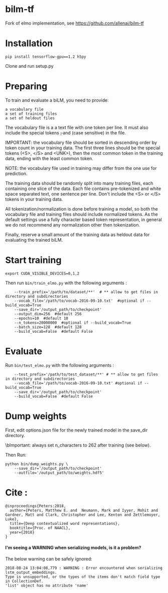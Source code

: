 # bilm-tf
Fork of elmo implementation, see https://github.com/allenai/bilm-tf

# Installation
```
pip install tensorflow-gpu==1.2 h5py
```
Clone and run setup.py

# Preparing

To train and evaluate a biLM, you need to provide:

    a vocabulary file
    a set of training files
    a set of heldout files

The vocabulary file is a a text file with one token per line. It must also include the special tokens <S>, </S> and <UNK> (case sensitive) in the file.

IMPORTANT: the vocabulary file should be sorted in descending order by token count in your training data. The first three lines should be the special tokens (\<S>, \</S> and \<UNK>), then the most common token in the training data, ending with the least common token.

NOTE: the vocabulary file used in training may differ from the one use for prediction.

The training data should be randomly split into many training files, each containing one slice of the data. Each file contains pre-tokenized and white space separated text, one sentence per line. Don't include the \<S> or \</S> tokens in your training data.

All tokenization/normalization is done before training a model, so both the vocabulary file and training files should include normalized tokens. As the default settings use a fully character based token representation, in general we do not recommend any normalization other then tokenization.

Finally, reserve a small amount of the training data as heldout data for evaluating the trained biLM.


# Start training
```
export CUDA_VISIBLE_DEVICES=0,1,2
```
Then run ```bin/train_elmo.py``` with the following arguments :
```
    --train_prefix='/path/to/dataset/**'  # ** allow to get files in directory and subdirectories
    --vocab_file='/path/to/vocab-2016-09-10.txt'  #optional if --build_vocab=True
    --save_dir='/output_path/to/checkpoint' 
    --output_dim=256  #default 256
    --epochs=10  #default 10
    --n_tokens=20000000  #optional if --build_vocab=True 
    --batch_size=128  #default 128
    --build_vocab=False  #default False
```
# Evaluate

Run ```bin/test_elmo.py``` with the following arguments :
```
    --test_prefix='/path/to/test_dataset/**' # ** allow to get files in directory and subdirectories
    --vocab_file='/path/to/vocab-2016-09-10.txt' #optional if --build_vocab=True
    --save_dir='/output_path/to/checkpoint'
    --build_vocab=False  #default False
```

# Dump weights
First, edit options.json file for the newly trained model in the save_dir directory. 

\bImportant: always set n_characters to 262 after training (see below).

Then Run:
```
python bin/dump_weights.py \
    --save_dir='/output_path/to/checkpoint'
    --outfile='/output_path/to/weights.hdf5'
```

# Cite :

```
@inproceedings{Peters:2018,
  author={Peters, Matthew E. and  Neumann, Mark and Iyyer, Mohit and Gardner, Matt and Clark, Christopher and Lee, Kenton and Zettlemoyer, Luke},
  title={Deep contextualized word representations},
  booktitle={Proc. of NAACL},
  year={2018}
}
```


#### I'm seeing a WARNING when serializing models, is it a problem?
The below warning can be safely ignored:
```
2018-08-24 13:04:08,779 : WARNING : Error encountered when serializing lstm_output_embeddings.
Type is unsupported, or the types of the items don't match field type in CollectionDef.
'list' object has no attribute 'name'
```
